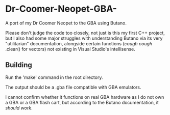 # Dr-Coomer-Neopet-GBA-
A port of my Dr Coomer Neopet to the GBA using Butano.

Please don't judge the code too closely, not just is this my first C++ project, but I also had some major struggles with understanding Butano via its very "utilitarian" documentation, alongside certain functions (*cough* *cough* .clear() for vectors) not existing in Visual Studio's intellisense.

## Building
Run the 'make' command in the root directory.

The output should be a .gba file compatible with GBA emulators.

I cannot confirm whether it functions on real GBA hardware as I do not own a GBA or a GBA flash cart, but according to the Butano documentation, it *should work*.
